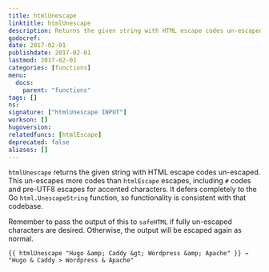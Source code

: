 ```yaml
---
title: htmlUnescape
linktitle: htmlUnescape
description: Returns the given string with HTML escape codes un-escaped.
godocref:
date: 2017-02-01
publishdate: 2017-02-01
lastmod: 2017-02-01
categories: [functions]
menu:
  docs:
    parent: "functions"
tags: []
ns:
signature: ["htmlUnescape INPUT"]
workson: []
hugoversion:
relatedfuncs: [htmlEscape]
deprecated: false
aliases: []
---
```


`htmlUnescape` returns the given string with HTML escape codes un-escaped. This un-escapes more codes than `htmlEscape` escapes, including `#` codes and pre-UTF8 escapes for accented characters. It defers completely to the Go `html.UnescapeString` function, so functionality is consistent with that codebase.

Remember to pass the output of this to `safeHTML` if fully un-escaped characters are desired. Otherwise, the output will be escaped again as normal.

```
{{ htmlUnescape "Hugo &amp; Caddy &gt; Wordpress &amp; Apache" }} → "Hugo & Caddy > Wordpress & Apache"
```
